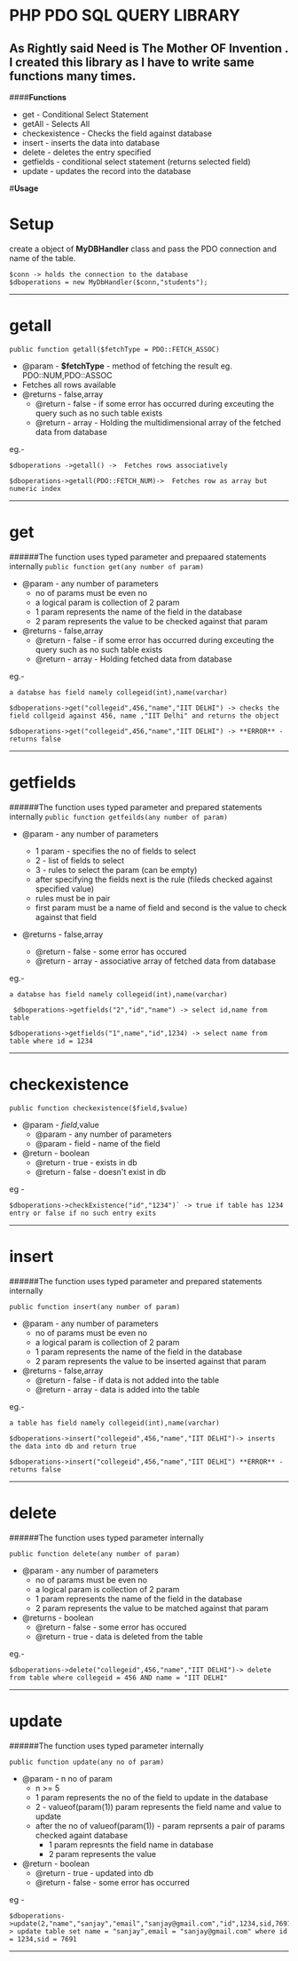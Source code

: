PHP PDO SQL QUERY LIBRARY
========================

As Rightly said **Need is The Mother OF Invention** . I created this library as I have to write same functions many times.
----------



####**Functions**

* get - Conditional Select Statement
* getAll - Selects All
* checkexistence - Checks the field against database
* insert - inserts the data into database
* delete - deletes the entry specified
* getfields - conditional select statement (returns selected field)
* update - updates the record into the database


#**Usage**

Setup
====
create a object of **MyDBHandler** class and pass the PDO connection and name of the table.


	$conn -> holds the connection to the database 
	$dboperations = new MyDbHandler($conn,"students");
---------
**getall**
=========
``public function getall($fetchType = PDO::FETCH_ASSOC)``

* @param - **$fetchType** - method of fetching the result eg. PDO::NUM,PDO::ASSOC
* Fetches all rows available
* @returns - false,array
     * @return - false - if some error has occurred during exceuting the query such as no such table exists
     * @return - array - Holding the multidimensional array of the fetched data from database

eg.-
 
    $dboperations ->getall() ->  Fetches rows associatively
	
    $dboperations->getall(PDO::FETCH_NUM)->  Fetches row as array but numeric index

------------
**get**
======
######The function uses typed parameter and prepaared statements internally
``public function get(any number of param)``


* @param - any number of parameters 
	* no of params must be even no
	* a logical param is collection of 2 param 
	* 1 param represents the name of the field in the database
	* 2 param represents the value to be checked against that param
* @returns - false,array
     * @return - false - if some error has occurred during exceuting the query 		such as no such table exists
     * @return - array - Holding fetched data from database

eg.- 
		
    a databse has field namely collegeid(int),name(varchar)

	$dboperations->get("collegeid",456,"name","IIT DELHI") -> checks the field collgeid against 456, name ,"IIT Delhi" and returns the object
	
    $dboperations->get("collegeid",456,"name","IIT DELHI") -> **ERROR** - returns false 

--------------

**getfields**
======
######The function uses typed parameter and prepared statements internally
``public function getfeilds(any number of param)``


* @param - any number of parameters 
	 * 1 param - specifies the no of fields to select
     * 2 - list of fields to select
     * 3 - rules to select the param (can be empty)
     *  after specifying the fields next is the rule (fileds checked against specified value) 
     *  rules must be in pair
     *  first param must be a name of field and second is the value to check against that field

* @returns - false,array
     * @return - false - some error has occured
     * @return - array - associative array of fetched data from database

eg.- 
		
    a databse has field namely collegeid(int),name(varchar)

	 $dboperations->getfields("2","id","name") -> select id,name from table 
	
    $dboperations->getfields("1",name","id",1234) -> select name from table where id = 1234
---------------

**checkexistence**
======
``public function checkexistence($field,$value)``
* @param - $field,$value 
	 * @param - any number of parameters 
     * @param - field - name of the field
* @return - boolean
     * @return - true - exists in db
     * @return - false - doesn't exist in db


eg - 
	
    $dboperations->checkExistence("id","1234")` -> true if table has 1234 entry or false if no such entry exits

--------------

**insert**
======

######The function uses typed parameter and prepared statements internally

``public function insert(any number of param)``

* @param - any number of parameters 
	* no of params must be even no
	* a logical param is collection of 2 param 
	* 1 param represents the name of the field in the database
	* 2 param represents the value to be inserted against that param
* @returns - false,array
     * @return - false - if data is not added into the table
     * @return - array - data is added into the table

eg.- 
	
    a table has field namely collegeid(int),name(varchar)

	$dboperations->insert("collegeid",456,"name","IIT DELHI")-> inserts the data into db and return true
	
    $dboperations->insert("collegeid",456,"name","IIT DELHI") **ERROR** - returns false 
    
-------
**delete**
======

######The function uses typed parameter internally

``public function delete(any number of param)``

* @param - any number of parameters 
	* no of params must be even no
	* a logical param is collection of 2 param 
	* 1 param represents the name of the field in the database
	* 2 param represents the value to be matched against that param
* @returns - boolean
     * @return - false - some error has occured
     * @return - true - data is deleted from the table

eg.- 
	
  
	$dboperations->delete("collegeid",456,"name","IIT DELHI")-> delete from table where collegeid = 456 AND name = "IIT DELHI"
-------
**update**
======
######The function uses typed parameter internally

``public function update(any no of param)``
* @param - n no of param 
     * n >= 5
     * 1 param represents the no of the field to update in the database
     * 2 - valueof(param(1)) param represents the field name and value to update
     * after the no of valueof(param(1)) - param reprsents a pair of params checked againt database
     	* 1 param represnts the field name in database
     	* 2 param represents the value 
* @return - boolean
     * @return - true - updated into db
     * @return - false - some error has occurred


eg - 
	
    $dboperations->update(2,"name","sanjay","email","sanjay@gmail.com","id",1234,sid,7691)-> update table set name = "sanjay",email = "sanjay@gmail.com" where id = 1234,sid = 7691 

--------------
